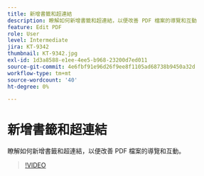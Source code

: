 ```yaml
---
title: 新增書籤和超連結
description: 瞭解如何新增書籤和超連結，以便改善 PDF 檔案的導覽和互動
feature: Edit PDF
role: User
level: Intermediate
jira: KT-9342
thumbnail: KT-9342.jpg
exl-id: 1d3a8588-e1ee-4ee5-b968-23200d7ed011
source-git-commit: 4e6fbf91e96d26f9ee8f1105ad68738b9450a32d
workflow-type: tm+mt
source-wordcount: '40'
ht-degree: 0%

---
```


# 新增書籤和超連結

瞭解如何新增書籤和超連結，以便改善 PDF 檔案的導覽和互動。

>[!VIDEO](https://video.tv.adobe.com/v/340837?quality=12&learn=on&hidetitle=true)
